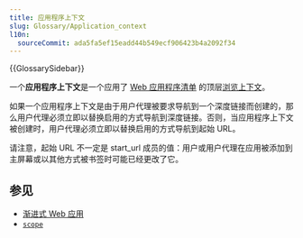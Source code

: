 ```yaml
---
title: 应用程序上下文
slug: Glossary/Application_context
l10n:
  sourceCommit: ada5fa5ef15eadd44b549ecf906423b4a2092f34
---
```


{{GlossarySidebar}}

一个**应用程序上下文**是一个应用了 [Web 应用程序清单](/zh-CN/docs/Web/Manifest) 的顶层[浏览上下文](/zh-CN/docs/Glossary/Browsing_context)。

如果一个应用程序上下文是由于用户代理被要求导航到一个深度链接而创建的，那么用户代理必须立即以替换启用的方式导航到深度链接。否则，当应用程序上下文被创建时，用户代理必须立即以替换启用的方式导航到起始 URL。

请注意，起始 URL 不一定是 start_url 成员的值：用户或用户代理在应用被添加到主屏幕或以其他方式被书签时可能已经更改了它。

## 参见

- [渐进式 Web 应用](/zh-CN/docs/Web/Progressive_web_apps)
- [`scope`](/zh-CN/docs/Web/Manifest/scope)
